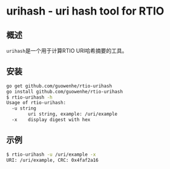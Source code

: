 # urihash - uri hash tool for RTIO

## 概述

`urihash`是一个用于计算RTIO URI哈希摘要的工具。

## 安装

```sh
go get github.com/guowenhe/rtio-urihash
go install github.com/guowenhe/rtio-urihash
$ rtio-urihash -h
Usage of rtio-urihash:
  -u string
        uri string, example: /uri/example
  -x    display digest with hex
```

## 示例

```sh
$ rtio-urihash -u /uri/example -x
URI: /uri/example, CRC: 0x4faf2a16
```
